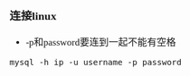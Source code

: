 <span  style="font-family: Simsun,serif; font-size: 17px; ">

### 连接linux

- -p和password要连到一起不能有空格

~~~shell
mysql -h ip -u username -p password
~~~

</span>